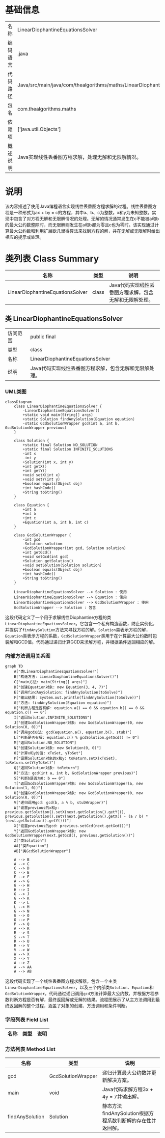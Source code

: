 # 基础信息

|      |      |
|------|------|
| 名称 | LinearDiophantineEquationsSolver |
| 编码语言 | .java |
| 代码路径 | Java/src/main/java/com/thealgorithms/maths/LinearDiophantineEquationsSolver.java |
| 包名 | com.thealgorithms.maths |
| 依赖项 | ['java.util.Objects'] |
| 概述说明 | Java实现线性丢番图方程求解，处理无解和无限解情况。 |

# 说明

该内容描述了使用Java编程语言实现线性丢番图方程求解的过程。线性丢番图方程是一种形式为ax + by = c的方程，其中a、b、c为整数，x和y为未知整数。实现中包含了对方程无解和无限解情况的处理。无解的情况通常发生在c不能被a和b的最大公约数整除时，而无限解则发生在a和b都为零且c也为零时。该实现通过计算最大公约数和利用扩展欧几里得算法来找到方程的解，并在无解或无限解时给出相应的提示或处理。

# 类列表 Class Summary

| 名称   | 类型  | 说明 |
|-------|------|-------------|
| LinearDiophantineEquationsSolver | class | Java代码实现线性丢番图方程求解，包含无解和无限解处理。 |



## 类 LinearDiophantineEquationsSolver

|      |      |
|------|------|
| 访问范围 | public final |
| 类型 | class |
| 名称 | LinearDiophantineEquationsSolver |
| 说明 | Java代码实现线性丢番图方程求解，包含无解和无限解处理。 |


### UML类图

```mermaid
classDiagram
    class LinearDiophantineEquationsSolver {
        -LinearDiophantineEquationsSolver()
        +static void main(String[] args)
        +static Solution findAnySolution(Equation equation)
        -static GcdSolutionWrapper gcd(int a, int b, GcdSolutionWrapper previous)
    }

    class Solution {
        +static final Solution NO_SOLUTION
        +static final Solution INFINITE_SOLUTIONS
        -int x
        -int y
        +Solution(int x, int y)
        +int getX()
        +int getY()
        +void setX(int x)
        +void setY(int y)
        +boolean equals(Object obj)
        +int hashCode()
        +String toString()
    }

    class Equation {
        +int a
        +int b
        +int c
        +Equation(int a, int b, int c)
    }

    class GcdSolutionWrapper {
        -int gcd
        -Solution solution
        +GcdSolutionWrapper(int gcd, Solution solution)
        +int getGcd()
        +void setGcd(int gcd)
        +Solution getSolution()
        +void setSolution(Solution solution)
        +boolean equals(Object obj)
        +int hashCode()
        +String toString()
    }

    LinearDiophantineEquationsSolver --> Solution : 使用
    LinearDiophantineEquationsSolver --> Equation : 使用
    LinearDiophantineEquationsSolver --> GcdSolutionWrapper : 使用
    GcdSolutionWrapper --> Solution : 包含
```

这段代码定义了一个用于求解线性Diophantine方程的类`LinearDiophantineEquationsSolver`。它包含一个私有构造函数，防止实例化，并提供了`findAnySolution`方法来寻找方程的解。`Solution`类表示方程的解，`Equation`类表示方程的系数，`GcdSolutionWrapper`类用于在计算最大公约数时包装解和GCD值。代码通过递归计算GCD来求解方程，并根据条件返回相应的解。


### 内部方法调用关系图

```mermaid
graph TD
    A["类LinearDiophantineEquationsSolver"]
    B["构造方法: LinearDiophantineEquationsSolver()"]
    C["main方法: main(String[] args)"]
    D["创建Equation对象: new Equation(3, 4, 7)"]
    E["调用findAnySolution: findAnySolution(toSolve)"]
    F["输出结果: System.out.println(findAnySolution(toSolve))"]
    G["方法: findAnySolution(Equation equation)"]
    H["判断方程是否有解: equation.a() == 0 && equation.b() == 0 && equation.c() == 0"]
    I["返回Solution.INFINITE_SOLUTIONS"]
    J["创建GcdSolutionWrapper对象: new GcdSolutionWrapper(0, new Solution(0, 0))"]
    K["调用gcd方法: gcd(equation.a(), equation.b(), stub)"]
    L["判断是否有解: equation.c() % gcdSolution.getGcd() != 0"]
    M["返回Solution.NO_SOLUTION"]
    N["创建Solution对象: new Solution(0, 0)"]
    O["计算x和y的值: xToSet, yToSet"]
    P["设置Solution对象的x和y: toReturn.setX(xToSet), toReturn.setY(yToSet)"]
    Q["返回Solution对象: toReturn"]
    R["方法: gcd(int a, int b, GcdSolutionWrapper previous)"]
    S["判断b是否为0: b == 0"]
    T["返回GcdSolutionWrapper对象: new GcdSolutionWrapper(a, new Solution(1, 0))"]
    U["创建GcdSolutionWrapper对象: new GcdSolutionWrapper(0, new Solution(0, 0))"]
    V["递归调用gcd: gcd(b, a % b, stubWrapper)"]
    W["设置previous的x和y: previous.getSolution().setX(next.getSolution().getY()), previous.getSolution().setY(next.getSolution().getX() - (a / b) * (next.getSolution().getY()))"]
    X["设置previous的gcd: previous.setGcd(next.getGcd())"]
    Y["返回GcdSolutionWrapper对象: new GcdSolutionWrapper(next.getGcd(), previous.getSolution())"]
    Z["类Solution"]
    AA["类Equation"]
    AB["类GcdSolutionWrapper"]

    A --> B
    A --> C
    C --> D
    C --> E
    E --> F
    A --> G
    G --> H
    H --> I
    G --> J
    G --> K
    K --> L
    L --> M
    G --> N
    G --> O
    O --> P
    P --> Q
    A --> R
    R --> S
    S --> T
    R --> U
    R --> V
    V --> W
    W --> X
    X --> Y
    A --> Z
    A --> AA
    A --> AB
```

这段代码实现了一个线性丢番图方程求解器，包含一个主类`LinearDiophantineEquationsSolver`，以及三个内部类`Solution`、`Equation`和`GcdSolutionWrapper`。代码通过递归调用`gcd`方法计算最大公约数，并根据方程参数判断方程是否有解，最终返回解或无解的结果。流程图展示了从主方法调用到最终返回解的整个过程，涵盖了对象的创建、方法调用和条件判断。

### 字段列表 Field List

| 名称  | 类型  | 说明 |
|-------|-------|------|

### 方法列表 Method List

| 名称  | 类型  | 说明 |
|-------|-------|------|
| gcd | GcdSolutionWrapper | 递归计算最大公约数并更新解决方案。 |
| main | void | Java代码求解方程3x + 4y = 7并输出解。 |
| findAnySolution | Solution | 静态方法findAnySolution根据方程系数判断解的存在性并返回解。 |




